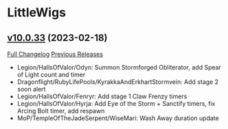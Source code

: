 # LittleWigs

## [v10.0.33](https://github.com/BigWigsMods/LittleWigs/tree/v10.0.33) (2023-02-18)
[Full Changelog](https://github.com/BigWigsMods/LittleWigs/compare/v10.0.32...v10.0.33) [Previous Releases](https://github.com/BigWigsMods/LittleWigs/releases)

- Legion/HallsOfValor/Odyn: Summon Stormforged Obliterator, add Spear of Light count and timer  
- Dragonflight/RubyLifePools/KyrakkaAndErkhartStormvein: Add stage 2 soon alert  
- Legion/HallsOfValor/Fenryr: Add stage 1 Claw Frenzy timers  
- Legion/HallsOfValor/Hyrja: Add Eye of the Storm + Sanctify timers, fix Arcing Bolt timer, add respawn  
- MoP/TempleOfTheJadeSerpent/WiseMari: Wash Away duration update  
